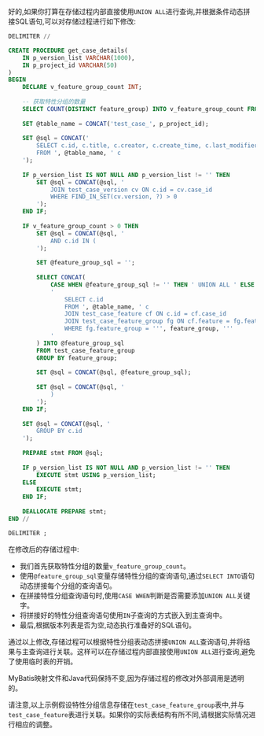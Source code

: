 好的,如果你打算在存储过程内部直接使用`UNION ALL`进行查询,并根据条件动态拼接SQL语句,可以对存储过程进行如下修改:

```sql
DELIMITER //

CREATE PROCEDURE get_case_details(
    IN p_version_list VARCHAR(1000),
    IN p_project_id VARCHAR(50)
)
BEGIN
    DECLARE v_feature_group_count INT;
    
    -- 获取特性分组的数量
    SELECT COUNT(DISTINCT feature_group) INTO v_feature_group_count FROM test_case_feature_group;
    
    SET @table_name = CONCAT('test_case_', p_project_id);
    
    SET @sql = CONCAT('
        SELECT c.id, c.title, c.creator, c.create_time, c.last_modifier, c.last_modify_time
        FROM ', @table_name, ' c
    ');
    
    IF p_version_list IS NOT NULL AND p_version_list != '' THEN
        SET @sql = CONCAT(@sql, '
            JOIN test_case_version cv ON c.id = cv.case_id
            WHERE FIND_IN_SET(cv.version, ?) > 0
        ');
    END IF;
    
    IF v_feature_group_count > 0 THEN
        SET @sql = CONCAT(@sql, '
            AND c.id IN (
        ');
        
        SET @feature_group_sql = '';
        
        SELECT CONCAT(
            CASE WHEN @feature_group_sql != '' THEN ' UNION ALL ' ELSE '' END,
            '
                SELECT c.id
                FROM ', @table_name, ' c
                JOIN test_case_feature cf ON c.id = cf.case_id
                JOIN test_case_feature_group fg ON cf.feature = fg.feature
                WHERE fg.feature_group = ''', feature_group, '''
            '
        ) INTO @feature_group_sql
        FROM test_case_feature_group
        GROUP BY feature_group;
        
        SET @sql = CONCAT(@sql, @feature_group_sql);
        
        SET @sql = CONCAT(@sql, '
            )
        ');
    END IF;
    
    SET @sql = CONCAT(@sql, '
        GROUP BY c.id
    ');
    
    PREPARE stmt FROM @sql;
    
    IF p_version_list IS NOT NULL AND p_version_list != '' THEN
        EXECUTE stmt USING p_version_list;
    ELSE
        EXECUTE stmt;
    END IF;
    
    DEALLOCATE PREPARE stmt;
END //

DELIMITER ;
```

在修改后的存储过程中:
- 我们首先获取特性分组的数量`v_feature_group_count`。
- 使用`@feature_group_sql`变量存储特性分组的查询语句,通过`SELECT INTO`语句动态拼接每个分组的查询语句。
- 在拼接特性分组查询语句时,使用`CASE WHEN`判断是否需要添加`UNION ALL`关键字。
- 将拼接好的特性分组查询语句使用`IN`子查询的方式嵌入到主查询中。
- 最后,根据版本列表是否为空,动态执行准备好的SQL语句。

通过以上修改,存储过程可以根据特性分组表动态拼接`UNION ALL`查询语句,并将结果与主查询进行关联。这样可以在存储过程内部直接使用`UNION ALL`进行查询,避免了使用临时表的开销。

MyBatis映射文件和Java代码保持不变,因为存储过程的修改对外部调用是透明的。

请注意,以上示例假设特性分组信息存储在`test_case_feature_group`表中,并与`test_case_feature`表进行关联。如果你的实际表结构有所不同,请根据实际情况进行相应的调整。